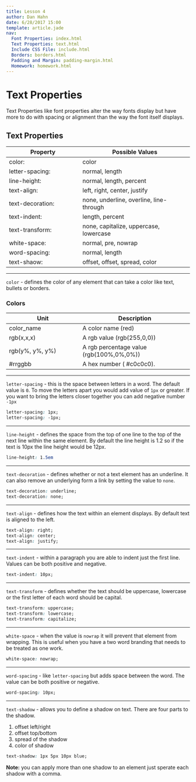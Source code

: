 ```yaml
---
title: Lesson 4
author: Dan Hahn
date: 6/28/2017 15:00
template: article.jade
nav:
  Font Properties: index.html
  Text Properties: text.html
  Include CSS File: include.html
  Borders: borders.html
  Padding and Margin: padding-margin.html
  Homework: homework.html
---
```


# Text Properties


Text Properties like font properties alter the way fonts display but have more to do with spacing or alignment than the way the font itself displays.

## Text Properties

Property         | Possible Values
-----------------|-----------------------------------------
color:           | color
letter-spacing:  | normal, length
line-height:     | normal, length, percent
text-align:      | left, right, center, justify
text-decoration: | none, underline,  overline, line-through
text-indent:     | length, percent
text-transform:  | none, capitalize, uppercase, lowercase
white-space:     | normal, pre, nowrap
word-spacing:    | normal, length
text-shaow:      | offset, offset, spread, color

---

`color` - defines the color of any element that can take a color like text, bullets or borders.

### Colors

Unit            | Description
----------------|-----------------------------------------
color_name      | A color name (red)
rgb(x,x,x)      | A rgb value (rgb(255,0,0))
rgb(y%, y%, y%) | A rgb percentage value (rgb(100%,0%,0%))
#rrggbb         | A hex number ( #c0c0c0).

---

`letter-spacing` - this is the space between letters in a word.  The default value is `0`.  To move the letters apart you would add value of `1px` or greater.  If you want to bring the letters closer together you can add negative number `-1px`

```css
letter-spacing: 1px;
letter-spacing: -1px;
```

---

`line-height` - defines the space from the top of one line to the top of the next line within the same element.   By default the line height is 1.2 so if the text is 10px the line height would be 12px.
```css
line-height: 1.5em
```
---

`text-decoration` - defines whether or not a text element has an underline.  It can also remove an underlying form a link by setting the value to `none`.  
```css
text-decoration: underline;
text-decoration: none;
```
---

`text-align` - defines how the text within an element displays. By default text is aligned to the left.  
```css
text-align: right;
text-align: center;
text-align: justify;
```
---

`text-indent` - within a paragraph you are able to indent just the first line.  Values can be both positive and negative.
```css
text-indent: 10px;
```
---

`text-transform` - defines whether the text should be uppercase, lowercase or the first letter of each word should be capital.  
```css
text-transform: uppercase;
text-transform: lowercase;
text-transform: capitalize;
```
---

`white-space` - when the value is `nowrap` it will prevent that element from wrapping.  This is useful when you have a two word branding that needs to be treated as one work.  
```css
white-space: nowrap;
```
---

`word-spacing` - like `letter-spacing` but adds space between the word.  The value can be both positive or negative.  
```css
word-spacing: 10px;
```
---

`text-shadow` - allows you to define a shadow on text.  There are four parts to the shadow.

1. offset left/right
2. offset top/bottom
3. spread of the shadow
4. color of shadow

```css
text-shadow: 1px 5px 10px blue;
```
**Note:** you can apply more than one shadow to an element just sperate each shadow with a comma.

<style>
table tr td:nth-child(1){width:40%}
td .label {margin-right: 4px;cursor: pointer;}
</style>


<script src="lesson5.js"></script>
